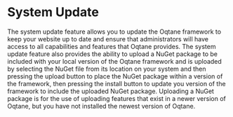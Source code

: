 # System Update

The system update feature allows you to update the Oqtane framework to keep your website up to date and ensure that administrators will have access to all capabilities and features that Oqtane provides. The system update feature also provides the ability to upload a NuGet package to be included with your local version of the Oqtane framework and is uploaded by selecting the NuGet file from its location on your system and then pressing the upload button to place the NuGet package within a version of the framework, then pressing the install button to update you version of the framework to include the uploaded NuGet package. Uploading a NuGet package is for the use of uploading features that exist in a newer version of Oqtane, but you have not installed the newest version of Oqtane.
